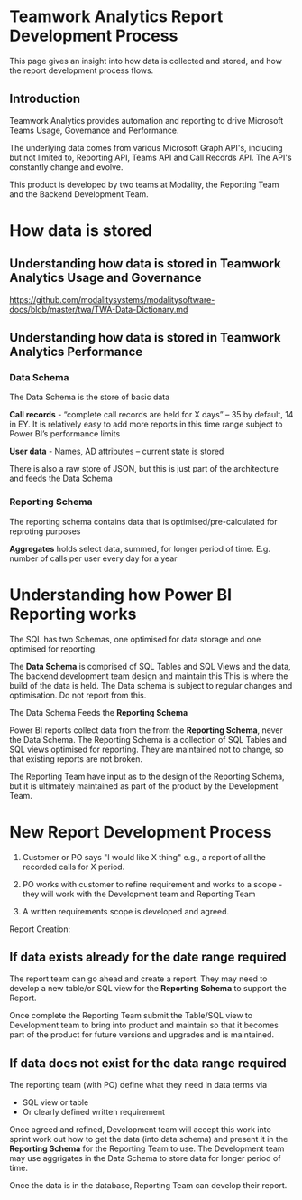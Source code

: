 

# Teamwork Analytics Report Development Process

This page gives an insight into how data is collected and stored, and how the report development process flows.

## Introduction

Teamwork Analytics provides automation and reporting to drive Microsoft Teams Usage, Governance and Performance. 

The underlying data comes from various Microsoft Graph API's, including but not limited to, Reporting API, Teams API and Call Records API. 
The API's constantly change and evolve.

This product is developed by two teams at Modality, the Reporting Team and the Backend Development Team.

# How data is stored

## Understanding how data is stored in Teamwork Analytics Usage and Governance

https://github.com/modalitysystems/modalitysoftware-docs/blob/master/twa/TWA-Data-Dictionary.md


## Understanding how data is stored in Teamwork Analytics Performance


### Data Schema

The Data Schema is the store of basic data

**Call records** - “complete call records are held for X days” – 35 by default, 14 in EY. It is relatively easy to add more reports in this time range subject to Power BI’s performance limits

**User data** - Names, AD attributes – current state is stored

There is also a raw store of JSON, but this is just part of the architecture and feeds the Data Schema


### Reporting Schema

The reporting schema contains data that is optimised/pre-calculated for reproting purposes

**Aggregates** holds select data, summed, for longer period of time. E.g. number of calls per user every day for a year 


# Understanding how Power BI Reporting works

The SQL has two Schemas, one optimised for data storage and one optimised for reporting.

The **Data Schema** is comprised of SQL Tables and SQL Views and the data, The backend development team design and maintain this
 This is where the build of the data is held. The Data schema is subject to regular changes and optimisation. Do not report from this.

The Data Schema Feeds the **Reporting Schema**

Power BI reports collect data from the from the **Reporting Schema**, never the Data Schema. The Reporting Schema is a collection of SQL Tables and SQL views optimised for reporting. They are maintained not to change, so that existing reports are not broken.

The Reporting Team have input as to the design of the Reporting Schema, but it is ultimately maintained as part of the product by the Development Team.


# New Report Development Process

1.	Customer or PO says "I would like X thing" e.g., a report of all the recorded calls for X period. 

2. PO works with customer to refine requirement and works to a scope - they will work with the Development team and Reporting Team

3. A written requirements scope is developed and agreed.

Report Creation:

## **If data exists already for the date range required** 

The report team can go ahead and create a report. They may need to develop a new table/or SQL view for the **Reporting Schema** to support the Report. 

Once complete the Reporting Team submit the Table/SQL view to Development team to bring into product and maintain so that it becomes part of the product for future versions and upgrades and is maintained.

## **If data does not exist for the data range required** 

The reporting team (with PO) define what they need in data terms via  
-	SQL view or table
-	Or clearly defined written requirement

Once agreed and refined, Development team will accept this work into sprint work out how to get the data (into data schema) and present it in the **Reporting Schema** for the Reporting Team to use. The Development team may use aggrigates in the Data Schema to store data for longer period of time.

Once the data is in the database, Reporting Team can develop their report.






